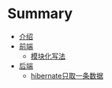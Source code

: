 # Summary

* [介绍](README.md)
* [前端]()
    * [模块化写法](source/Js-module.md)
* [后端]()
    * [hibernate只取一条数据](source/hibernate-unique-result.md)
